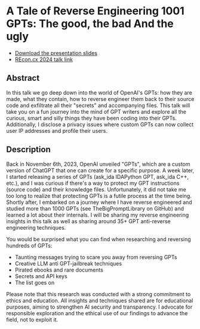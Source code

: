 # A Tale of Reverse Engineering 1001 GPTs: The good, the bad And the ugly

- [Download the presentation slides](A%20Tale%20of%20Reverse%20Engineering%201001%20GPTs.pdf)
- [REcon.cx 2024 talk link](https://cfp.recon.cx/recon2024/talk/YVEGK9/)

## Abstract

In this talk we go deep down into the world of OpenAI's GPTs: how they are made, what they contain, how to reverse engineer them back to their source code and exfiltrate all their "secrets" and accompanying files. This talk will take you on a fun journey into the mind of GPT writers and explore all the curious, smart and silly things they have been coding into their GPTs. Additionally, I disclose a privacy issues where custom GPTs can now collect user IP addresses and profile their users.

## Description

Back in November 6th, 2023, OpenAI unveiled "GPTs", which are a custom version of ChatGPT that one can create for a specific purpose.
A week later, I started releasing a series of GPTs (ask_ida IDAPython GPT, ask_ida C++, etc.), and I was curious if there's a way to protect my GPT instructions (source code) and their knowledge files. Unfortunately, it did not take me too long to realize that protecting GPTs is a futile process at the time being.
Shortly after, I embarked on a journey where I have reverse engineered and studied more than 1000 GPTs (see TheBigPromptLibrary on GitHub) and learned a lot about their internals. I will be sharing my reverse engineering insights in this talk as well as sharing around 35+ GPT anti-reverse engineering techniques.

You would be surprised what you can find when researching and reversing hundreds of GPTs:
- Taunting messages trying to scare you away from reversing GPTs
- Creative LLM anti GPT-jailbreak techniques
- Pirated ebooks and rare documents
- Secrets and API keys
- The list goes on

Please note that this research was conducted with a strong commitment to ethics and education. All insights and techniques shared are for educational purposes, aiming to strengthen AI security and transparency. I advocate for responsible exploration and the ethical use of our findings to advance the field, not to exploit it.
